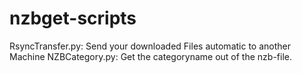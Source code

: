 # nzbget-scripts

RsyncTransfer.py: Send your downloaded Files automatic to another Machine
NZBCategory.py: Get the categoryname out of the nzb-file.
